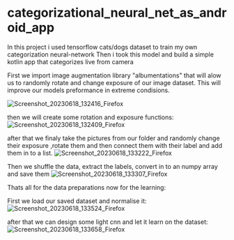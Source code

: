 # categorizational_neural_net_as_android_app


In this project i used tensorflow cats/dogs dataset to train my own categorization neural-network
Then i took this model and build a simple kotlin app that categorizes live from camera


First we import image augmentation library "albumentations" that will alow us to randomly rotate and change exposure of our image dataset. This will improve our models preformance in extreme condisions.

![Screenshot_20230618_132416_Firefox](https://github.com/aizej/categorizational_neural_net_as_android_app/assets/61479273/330e3f2c-9d98-4d3b-96b1-d1f10c74c720)

then we will create some rotation and exposure functions:![Screenshot_20230618_132409_Firefox](https://github.com/aizej/categorizational_neural_net_as_android_app/assets/61479273/670dcd2d-a021-48f7-a69a-5f4e1e1352a0)

after that we finaly take the pictures from our folder and randomly change their exposure ,rotate them and then connect them with their label and add them in to a list.
![Screenshot_20230618_133222_Firefox](https://github.com/aizej/categorizational_neural_net_as_android_app/assets/61479273/fafd414f-efb2-4ae3-972b-2844308d0ae7)

Then we shuffle the data, extract the labels, convert in to an numpy array and save them
![Screenshot_20230618_133307_Firefox](https://github.com/aizej/categorizational_neural_net_as_android_app/assets/61479273/e4d8e91f-20a7-4f37-a551-c23bd989a368)

Thats all for the data preparations now for the learning:

First we load our saved dataset and normalise it:
![Screenshot_20230618_133524_Firefox](https://github.com/aizej/categorizational_neural_net_as_android_app/assets/61479273/2fae0daf-9e66-48ad-b3cb-674d20b53e23)

after that we can design some light cnn and let it learn on the dataset:
![Screenshot_20230618_133658_Firefox](https://github.com/aizej/categorizational_neural_net_as_android_app/assets/61479273/60d49d4c-9d40-41c3-8100-ce67ab551d5f)

